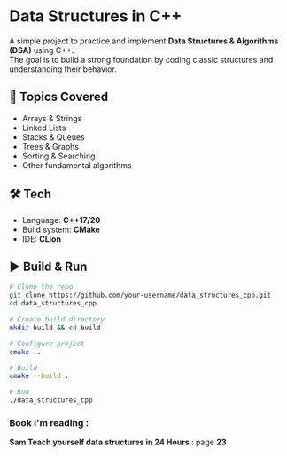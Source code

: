 # Data Structures in C++

A simple project to practice and implement **Data Structures & Algorithms (DSA)** using C++.  
The goal is to build a strong foundation by coding classic structures and understanding their behavior.

## 🚀 Topics Covered

- Arrays & Strings
- Linked Lists
- Stacks & Queues
- Trees & Graphs
- Sorting & Searching
- Other fundamental algorithms

## 🛠️ Tech

- Language: **C++17/20**
- Build system: **CMake**
- IDE: **CLion**

## ▶️ Build & Run

```bash
# Clone the repo
git clone https://github.com/your-username/data_structures_cpp.git
cd data_structures_cpp

# Create build directory
mkdir build && cd build

# Configure project
cmake ..

# Build
cmake --build .

# Run
./data_structures_cpp
```

### Book I'm reading :

**Sam Teach yourself data structures in 24 Hours** : page **23**






